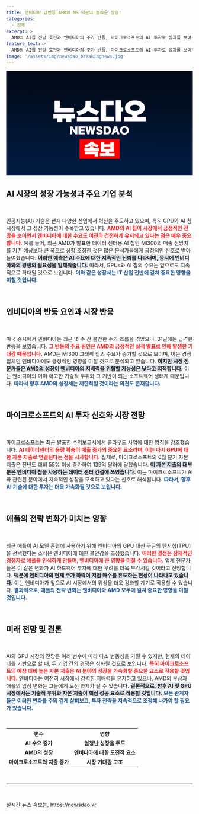 ```yaml
---
title: 엔비디아 급반등 AMD와 MS 덕분의 놀라운 상승!
categories:
  - 경제
excerpt: >
  AMD의 AI칩 전망 호전과 엔비디아의 주가 반등, 마이크로소프트의 AI 투자로 성과를 보여주는 현상! 기술주에 미치는 영향과 전문가 분석이 전하는 놀라운 미래를 확인해 보세요!
feature_text: >
  AMD의 AI칩 전망 호전과 엔비디아의 주가 반등, 마이크로소프트의 AI 투자로 성과를 보여주는 현상! 기술주에 미치는 영향과 전문가 분석이 전하는 놀라운 미래를 확인해 보세요!
image: '/assets/img/newsdao_breakingnews.jpg'
---
```


<p><img src="/assets/img/newsdao_breakingnews.jpg" alt="ranknews 속보" /></p>

<h2 data-ke-size="size26">AI 시장의 성장 가능성과 주요 기업 분석</h2>

<p data-ke-size="size16">&nbsp;</p>

<p>인공지능(AI) 기술은 현재 다양한 산업에서 혁신을 주도하고 있으며, 특히 GPU와 AI 칩 시장에서 그 성장 가능성이 주목받고 있습니다. <b><span style="color: #ee2323;">AMD의 AI 칩이 시장에서 긍정적인 전망을 보이면서 엔비디아에 대한 수요도 여전히 건전하게 유지되고 있다는 점은 매우 중요합니다.</span></b> 예를 들어, 최근 AMD가 발표한 데이터 센터용 AI 칩인 MI300의 매출 전망치를 기존 예상보다 큰 폭으로 상향 조정한 것은 많은 분석가들에게 긍정적인 신호로 받아들여졌습니다. <b><span style="background-color: #21538527;">이러한 예측은 AI 수요에 대한 지속적인 신뢰를 나타내며, 동시에 엔비디아와의 경쟁의 필요성을 일깨워줍니다.</span></b> 따라서, GPUs와 AI 칩의 수요는 앞으로도 지속적으로 확대될 것으로 보입니다. <b><span style="color: #1a5490;">이와 같은 성장세는 IT 산업 전반에 걸쳐 중요한 영향을 미칠 것입니다.</span></b></p>

<p data-ke-size="size16">&nbsp;</p>

<h2 data-ke-size="size26">엔비디아의 반등 요인과 시장 반응</h2>

<p data-ke-size="size16">&nbsp;</p>

<p>미국 증시에서 엔비디아는 최근 몇 주 간 불안한 주가 흐름을 겪었으나, 31일에는 급격한 반등을 보였습니다. <b><span style="color: #ee2323;">그 반등의 주요 원인은 AMD의 긍정적인 실적 발표로 인해 발생한 기대감 때문입니다.</span></b> AMD는 MI300 그래픽 칩의 수요가 증가할 것으로 보이며, 이는 경쟁업체인 엔비디아에도 긍정적인 영향을 미칠 것으로 분석되고 있습니다. <b><span style="background-color: #21538527;">하지만 시장 전문가들은 AMD의 성장이 엔비디아의 지배력을 위협할 가능성은 낮다고 지적합니다.</span></b> 이는 엔비디아의 이미 확고한 기술적 우위와 그 기반이 되는 소프트웨어 생태계 때문입니다. <b><span style="color: #1a5490;">따라서 향후 AMD의 성장세는 제한적일 것이라는 의견도 존재합니다.</span></b></p>

<p data-ke-size="size16">&nbsp;</p>

<h2 data-ke-size="size26">마이크로소프트의 AI 투자 신호와 시장 전망</h2>

<p data-ke-size="size16">&nbsp;</p>

<p>마이크로소프트는 최근 발표한 수익보고서에서 클라우드 사업에 대한 방침을 강조했습니다. <b><span style="color: #ee2323;">AI 데이터센터의 용량 확충이 매출 증가의 중요한 요소라며, 이는 다시 GPU에 대한 자본 지출로 연결된다는 점을 시사합니다.</span></b> 실제로, 마이크로소프트의 6월 분기 자본 지출은 전년도 대비 55% 이상 증가하여 139억 달러에 달했습니다. <b><span style="background-color: #21538527;">이 자본 지출의 대부분은 엔비디아 칩을 사용하는 데이터 센터 건설에 쓰였습니다.</span></b> 이는 마이크로소프트가 AI와 관련된 분야에서 지속적인 성장을 모색하고 있다는 신호로 해석됩니다. <b><span style="color: #1a5490;">따라서, 향후 AI 기술에 대한 투자는 더욱 가속화될 것으로 보입니다.</span></b></p>

<p data-ke-size="size16">&nbsp;</p>

<h2 data-ke-size="size26">애플의 전략 변화가 미치는 영향</h2>

<p data-ke-size="size16">&nbsp;</p>

<p>최근 애플이 AI 모델 훈련에 사용하기 위해 엔비디아의 GPU 대신 구글의 텐서칩(TPU)을 선택했다는 소식은 엔비디아에 대한 불안감을 조성했습니다. <b><span style="color: #ee2323;">이러한 결정은 잠재적인 경쟁자로 애플을 인식하게 만들며, 엔비디아에 큰 영향을 미칠 수 있습니다.</span></b> 업계 전문가들은 이 같은 변화가 AI 하드웨어 투자에 대한 우려를 더욱 부각시킬 것이라고 전망합니다. <b><span style="background-color: #21538527;">덕분에 엔비디아의 현재 주가 하락이 저점 매수를 유도하는 현상이 나타나고 있습니다.</span></b> 이는 엔비디아가 앞으로 AI 시장에서의 위상을 더욱 강화할 계기로 작용할 수 있습니다. <b><span style="color: #1a5490;">결과적으로, 애플의 전략 변화는 엔비디아와 AMD 모두에 걸쳐 중요한 영향을 미칠 것입니다.</span></b></p>

<p data-ke-size="size16">&nbsp;</p>

<h2 data-ke-size="size26">미래 전망 및 결론</h2>

<p data-ke-size="size16">&nbsp;</p>

<p>AI와 GPU 시장의 전망은 여러 변수에 따라 다소 변동성을 가질 수 있지만, 현재의 데이터를 기반으로 할 때, 두 기업 간의 경쟁은 심화될 것으로 보입니다. <b><span style="color: #ee2323;">특히 마이크로소프트의 예상 대비 높은 자본 지출은 AI 분야의 성장을 가속화할 중요한 요소로 작용할 것입니다.</span></b> 엔비디아는 여전히 시장에서 강력한 지배력을 유지하고 있으나, AMD의 부상과 애플의 입장 변화는 그들에게 도전 과제가 될 수 있습니다. <b><span style="background-color: #21538527;">결론적으로, 향후 AI 및 GPU 시장에서는 기술적 우위와 자본 지출이 핵심 성공 요소로 작용할 것입니다.</span></b> <b><span style="color: #1a5490;">모든 관계자들은 이러한 변화를 주의 깊게 살펴보고, 투자 전략을 지속적으로 조정해 나가야 할 필요가 있습니다.</span></b></p>

<p data-ke-size="size16">&nbsp;</p> 

<table>
    <tr>
        <th style="text-align: center;"><b>변수</b></th>
        <th style="text-align: center;"><b>영향</b></th>
    </tr>
    <tr>
        <td style="text-align: center; height: 17px;"><b>AI 수요 증가</b></td>
        <td style="text-align: center; height: 17px;"><b>엄청난 성장을 주도</b></td>
    </tr>
    <tr>
        <td style="text-align: center; height: 17px;"><b>AMD의 성장</b></td>
        <td style="text-align: center; height: 17px;"><b>엔비디아에 대한 도전적 요소</b></td>
    </tr>
    <tr>
        <td style="text-align: center; height: 17px;"><b>마이크로소프트의 지출 증가</b></td>
        <td style="text-align: center; height: 17px;"><b>시장 기대감 고조</b></td>
    </tr>
</table>

<p data-ke-size="size16">&nbsp;</p> 

<hr>

<p data-ke-size="size16">&nbsp;</p> 
실시간 뉴스 속보는, <a href="https://newsdao.kr" rel="dofollow">https://newsdao.kr</a>


